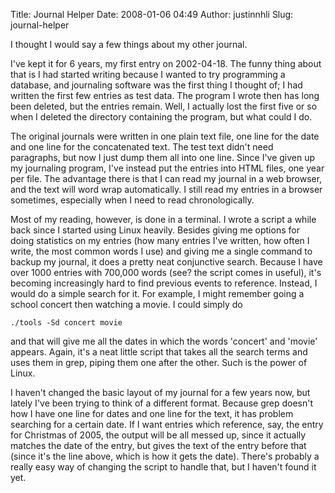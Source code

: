 Title: Journal Helper
Date: 2008-01-06 04:49
Author: justinnhli
Slug: journal-helper

I thought I would say a few things about my other journal.

I've kept it for 6 years, my first entry on 2002-04-18. The funny thing
about that is I had started writing because I wanted to try programming
a database, and journaling software was the first thing I thought of; I
had written the first few entries as test data. The program I wrote then
has long been deleted, but the entries remain. Well, I actually lost the
first five or so when I deleted the directory containing the program,
but what could I do.

The original journals were written in one plain text file, one line for
the date and one line for the concatenated text. The test text didn't
need paragraphs, but now I just dump them all into one line. Since I've
given up my journaling program, I've instead put the entries into HTML
files, one year per file. The advantage there is that I can read my
journal in a web browser, and the text will word wrap automatically. I
still read my entries in a browser sometimes, especially when I need to
read chronologically.

Most of my reading, however, is done in a terminal. I wrote a script a
while back since I started using Linux heavily. Besides giving me
options for doing statistics on my entries (how many entries I've
written, how often I write, the most common words I use) and giving me a
single command to backup my journal, it does a pretty neat conjunctive
search. Because I have over 1000 entries with 700,000 words (see? the
script comes in useful), it's becoming increasingly hard to find
previous events to reference. Instead, I would do a simple search for
it. For example, I might remember going a school concert then watching a
movie. I could simply do

    ./tools -Sd concert movie

and that will give me all the dates in which the words 'concert' and
'movie' appears. Again, it's a neat little script that takes all the
search terms and uses them in grep, piping them one after the other.
Such is the power of Linux.

I haven't changed the basic layout of my journal for a few years now,
but lately I've been trying to think of a different format. Because grep
doesn't how I have one line for dates and one line for the text, it has
problem searching for a certain date. If I want entries which reference,
say, the entry for Christmas of 2005, the output will be all messed up,
since it actually matches the date of the entry, but gives the text of
the entry before that (since it's the line above, which is how it gets
the date). There's probably a really easy way of changing the script to
handle that, but I haven't found it yet.

